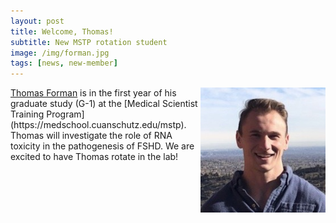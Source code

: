 ```yaml
---
layout: post
title: Welcome, Thomas!
subtitle: New MSTP rotation student
image: /img/forman.jpg
tags: [news, new-member]
---
```

<img align="right" src="/img/forman.jpg" style="width:200px !important;height:200px !important;" />
<a href="/docs/forman-cv.pdf">Thomas Forman</a> is in the first year of his graduate study (G-1) at the [Medical Scientist Training Program](https://medschool.cuanschutz.edu/mstp). Thomas will investigate the role of RNA toxicity in the pathogenesis of FSHD. We are excited to have Thomas rotate in the lab! 
<br>
<br>

